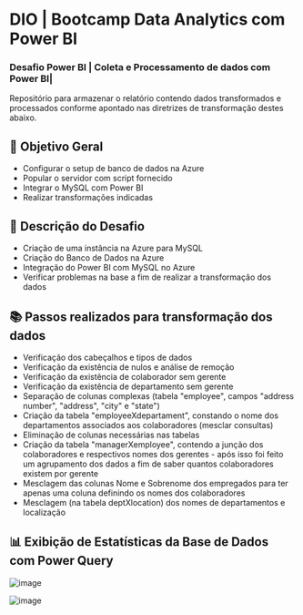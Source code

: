 
# DIO | Bootcamp Data Analytics com Power BI

### Desafio Power BI | Coleta e Processamento de dados com Power BI|

Repositório para armazenar o relatório contendo dados transformados e processados conforme apontado nas diretrizes de transformação destes abaixo.


## 📌 Objetivo Geral

- Configurar o setup de banco de dados na Azure
- Popular o servidor com script fornecido
- Integrar o MySQL com Power BI
- Realizar transformações indicadas

## 📑 Descrição do Desafio

- Criação de uma instância na Azure para MySQL
- Criação do Banco de Dados na Azure
- Integração do Power BI com MySQL no Azure
- Verificar problemas na base a fim de realizar a transformação dos dados

## 📚 Passos realizados para transformação dos dados
- Verificação dos cabeçalhos e tipos de dados
- Verificação da existência de nulos e análise de remoção
- Verificação da existência de colaborador sem gerente
- Verificação da existência de departamento sem gerente
- Separação de colunas complexas (tabela "employee", campos "address number", "address", "city" e "state")
- Criação da tabela "employeeXdepartament", constando o nome dos departamentos associados aos colaboradores (mesclar consultas)
- Eliminação de colunas necessárias nas tabelas
- Criação da tabela "managerXemployee", contendo a junção dos colaboradores e respectivos nomes dos gerentes - após isso foi feito um agrupamento dos dados a fim de saber quantos colaboradores existem por gerente
- Mesclagem das colunas Nome e Sobrenome dos empregados para ter apenas uma coluna definindo os nomes dos colaboradores
- Mesclagem (na tabela deptXlocation) dos nomes de departamentos e localização

## 📊 Exibição de Estatísticas da Base de Dados com Power Query

![image](https://github.com/user-attachments/assets/c6eb9ba8-b0e2-4ffb-8203-989bff8f878e)

![image](https://github.com/user-attachments/assets/96bae1d5-4e3d-4ad6-8f74-6c0cf66ca26c)

